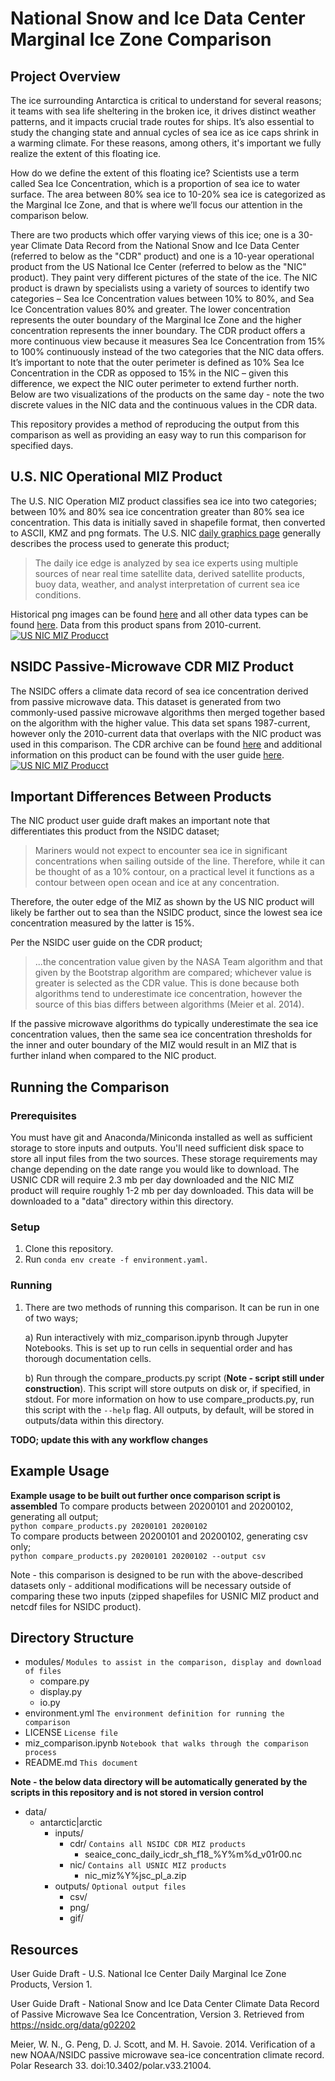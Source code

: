 # National Snow and Ice Data Center Marginal Ice Zone Comparison

## Project Overview
The ice surrounding Antarctica is critical to understand for several reasons; it teams with sea life sheltering in the broken ice, it drives distinct weather patterns, and it impacts crucial trade routes for ships.  It’s also essential to study the changing state and annual cycles of sea ice as ice caps shrink in a warming climate.  For these reasons, among others, it's important we fully realize the extent of this floating ice.

How do we define the extent of this floating ice?  Scientists use a term called Sea Ice Concentration, which is a proportion of sea ice to water surface.  The area between 80% sea ice to 10-20% sea ice is categorized as the Marginal Ice Zone, and that is where we’ll focus our attention in the comparison below. 

There are two products which offer varying views of this ice; one is a 30-year Climate Data Record from the National Snow and Ice Data Center (referred to below as the "CDR" product) and one is a 10-year operational product from the US National Ice Center (referred to below as the "NIC" product).  They paint very different pictures of the state of the ice. The NIC product is drawn by specialists using a variety of sources to identify two categories – Sea Ice Concentration values between 10% to 80%, and Sea Ice Concentration values 80% and greater.  The lower concentration represents the outer boundary of the Marginal Ice Zone and the higher concentration represents the inner boundary. The CDR product offers a more continuous view because it measures Sea Ice Concentration from 15% to 100% continuously instead of the two categories that the NIC data offers. It’s important to note that the outer perimeter is defined as 10% Sea Ice Concentration in the CDR as opposed to 15% in the NIC – given this difference, we expect the NIC outer perimeter to extend further north. Below are two visualizations of the products on the same day - note the two discrete values in the NIC data and the continuous values in the CDR data.

This repository provides a method of reproducing the output from this comparison as well as providing an easy way to run this comparison for specified days.  

## U.S. NIC Operational MIZ Product
The U.S. NIC Operation MIZ product classifies sea ice into two categories; between 10% and 80% sea ice concentration greater than 80% sea ice concentration.  This data is initially saved in shapefile format, then converted to ASCII, KMZ and png formats.  The U.S. NIC [daily graphics page](https://www.natice.noaa.gov/daily_graphics.htm) generally describes the process used to generate this product;

> The daily ice edge is analyzed by sea ice experts using multiple sources of near real time satellite data, derived satellite products, buoy data, weather, and analyst interpretation of current sea ice conditions.

Historical png images can be found [here](https://www.natice.noaa.gov/products/miz.html) and all other data types can be found [here](ftp://sidads.colorado.edu/DATASETS/NOAA/G10017/).  Data from this product spans from 2010-current.
[![US NIC MIZ Producct](https://www.natice.noaa.gov/images/polar_miz.png)](https://www.natice.noaa.gov/Main_Products.htm)

## NSIDC Passive-Microwave CDR MIZ Product
The NSIDC offers a climate data record of sea ice concentration derived from passive microwave data.  This dataset is generated from two commonly-used passive microwave algorithms then merged together based on the algorithm with the higher value. This data set spans 1987-current, however only the 2010-current data that overlaps with the NIC product was used in this comparison.  The CDR archive can be found [here](ftp://sidads.colorado.edu/pub/DATASETS/NOAA/G02202_V3) and additional information on this product can be found with the user guide [here](https://nsidc.org/data/g02202).  
[![US NIC MIZ Producct](https://ndownloader.figshare.com/files/23482928/preview/23482928/preview.jpg?private_link=4264c259caccf8e06253)](https://figshare.com/s/4264c259caccf8e06253)


## Important Differences Between Products
The NIC product user guide draft makes an important note that differentiates this product from the NSIDC dataset;

  >Mariners would not expect to encounter sea ice in significant concentrations when sailing outside of the line. Therefore, while it can be thought of as a 10% contour, on a practical level it functions as a contour between open ocean and ice at any concentration.

Therefore, the outer edge of the MIZ as shown by the US NIC product will likely be farther out to sea than the NSIDC product, since the lowest sea ice concentration measured by the latter is 15%.

Per the NSIDC user guide on the CDR product;

>...the concentration value given by the NASA Team algorithm and that given by the Bootstrap algorithm are compared; whichever value is greater is selected as the CDR value. This is done because both algorithms tend to underestimate ice concentration, however the source of this bias differs between algorithms (Meier et al. 2014).

If the passive microwave algorithms do typically underestimate the sea ice concentration values, then the same sea ice concentration thresholds for the inner and outer boundary of the MIZ would result in an MIZ that is further inland when compared to the NIC product.

## Running the Comparison

### Prerequisites
You must have git and Anaconda/Miniconda installed as well as sufficient storage to store inputs and outputs.  You'll need sufficient disk space to store all input files from the two sources.  These storage requirements may change depending on the date range you would like to download.  The USNIC CDR will require 2.3 mb per day downloaded and the NIC MIZ product will require roughly 1-2 mb per day downloaded.  This data will be downloaded to a "data" directory within this directory.

### Setup
1) Clone this repository.
2) Run `conda env create -f environment.yaml`.

### Running
1) There are two methods of running this comparison.  It can be run in one of two ways;  

    a) Run interactively with miz_comparison.ipynb through Jupyter Notebooks.  This is set up to run cells in sequential order and has thorough documentation cells.  
       
    b) Run through the compare_products.py script (**Note - script still under construction**).  This script will store outputs on disk or, if specified, in stdout.  For more information on how to use compare_products.py, run this script with the `--help` flag. All outputs, by default, will be stored in outputs/data within this directory.

**TODO; update this with any workflow changes**

## Example Usage

**Example usage to be built out further once comparison script is assembled**
To compare products between 20200101 and 20200102, generating all output;  
`python compare_products.py 20200101 20200102`  
To compare products between 20200101 and 20200102, generating csv only;  
`python compare_products.py 20200101 20200102 --output csv`  

Note - this comparison is designed to be run with the above-described datasets only - additional modifications will be necessary outside of comparing these two inputs (zipped shapefiles for USNIC MIZ product and netcdf files for NSIDC product).

## Directory Structure

* modules/ `Modules to assist in the comparison, display and download of files`
    * compare.py
    * display.py
    * io.py
* environment.yml `The environment definition for running the comparison`
* LICENSE `License file`
* miz_comparison.ipynb `Notebook that walks through the comparison process`
* README.md `This document`

**Note - the below data directory will be automatically generated by the scripts in this repository and is not stored in version control**
* data/  
    * antarctic|arctic
        * inputs/
            * cdr/ `Contains all NSIDC CDR MIZ products`
                * seaice_conc_daily_icdr_sh_f18_%Y%m%d_v01r00.nc
            * nic/ `Contains all USNIC MIZ products`
                * nic_miz%Y%jsc_pl_a.zip
        * outputs/ `Optional output files`
            * csv/
            * png/
            * gif/

## Resources
User Guide Draft - U.S. National Ice Center Daily Marginal Ice Zone Products, Version 1. 

User Guide Draft - National Snow and Ice Data Center Climate Data Record of Passive Microwave Sea Ice Concentration, Version 3.  Retrieved from https://nsidc.org/data/g02202

Meier, W. N., G. Peng, D. J. Scott, and M. H. Savoie. 2014. Verification of a new NOAA/NSIDC passive microwave sea-ice concentration climate record. Polar Research 33. doi:10.3402/polar.v33.21004.

